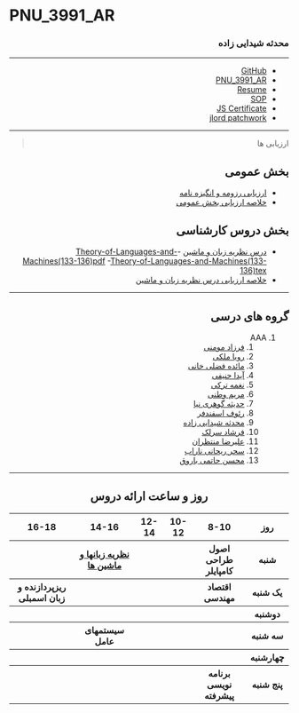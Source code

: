 # PNU_3991_AR
<div dir="rtl">

### محدثه شیدایی زاده
---
- [GitHub](https://github.com/sheydaei)
- [PNU_3991_AR](https://github.com/sheydaei/PNU_3991_AR)
- [Resume](https://cvbuilder.me/Resume/fa/46b3011a-f034-405e-8c31-fde3c4c846d1?template=Template8)
- [SOP](https://github.com/sheydaei/PNU_3991_AR) 
- [JS Certificate](https://github.com/sheydaei/PNU_3991_AR)
- [jlord patchwork](Patchwork.jpg)
------------------
> ارزیابی ها

##  بخش عمومی
- [ارزیابی رزومه و انگیزه نامه](XX_CV_CheckList_AR_3991(1).pdf)
- [خلاصه ارزیابی بخش عمومی](XX_GeneralSection_CheckList_AR_3991.pdf)

##  بخش دروس کارشناسی
- [درس نظریه زبان و ماشین](Theory-of-Languages-and-Machines(133-136))
-[Theory-of-Languages-and-Machines(133-136)pdf](Theory-of-Languages-and-Machines(133-136).pdf)
-[Theory-of-Languages-and-Machines(133-136)tex](Theory-of-Languages-and-Machines(133-136).tex)
- [خلاصه ارزیابی درس نظریه زبان و ماشین](https://github.com/mir-mohammad/PNU_3991_AR/blob/main/Theory-of-Languages-and-Machines/XX_Theory-of-Languages-and-Machines_CheckList_AR_3991.pdf)


------
## گروه های درسی

1. AAA
    1. [فرزاد مومنی](https://github.com/AliRazavi-edu/PNU_3991/tree/master/_BSc/Theory-of-Languages-and-Machines/_1115157_01/63_%D9%81%D8%B1%D8%B2%D8%A7%D8%AF%20%D9%85%D9%88%D9%85%D9%86%D9%8A)
    2. [رویا ملکی](https://github.com/AliRazavi-edu/PNU_3991/tree/master/_BSc/Theory-of-Languages-and-Machines/_1115157_02/62_%D8%B1%D9%88%D9%8A%D8%A7%20%D9%85%D9%84%D9%83%D9%8A)
    3. [مائده فضلی خانی](https://github.com/AliRazavi-edu/PNU_3991/tree/master/_BSc/Theory-of-Languages-and-Machines/_1115157_02/44_%D9%85%D8%A7%D8%A6%D8%AF%D9%87%20%D9%81%D8%B6%D9%84%D9%8A%20%D8%AE%D8%A7%D9%86%D9%8A)
    4. [آیدا حنیفی](https://github.com/AliRazavi-edu/PNU_3991/tree/master/_BSc/Theory-of-Languages-and-Machines/_1115157_01/21_%D8%A2%D9%8A%D8%AF%D8%A7%20%D8%AD%D9%86%D9%8A%D9%81%D9%8A)
    5. [نغمه ترکی](https://github.com/AliRazavi-edu/PNU_3991/tree/master/_BSc/Theory-of-Languages-and-Machines/_1115157_02/17_%D9%86%D8%BA%D9%85%D9%87%20%D8%AA%D8%B1%D9%83%D9%8A)
    6. [مریم وطنی](https://github.com/AliRazavi-edu/PNU_3991/tree/master/_BSc/Theory-of-Languages-and-Machines/_1115157_01/68_%D9%85%D8%B1%D9%8A%D9%85%20%D9%88%D8%B7%D9%86%D9%8A)
    7. [حدیثه گوهری نیا](https://github.com/AliRazavi-edu/PNU_3991/tree/master/_BSc/Theory-of-Languages-and-Machines/_1115157_03/13_%D8%AD%D8%AF%D9%8A%D8%AB%D9%87%20%DA%AF%D9%88%D9%87%D8%B1%D9%8A%20%D9%86%D9%8A%D8%A7)
    8. [رئوف اسفندفر](https://github.com/AliRazavi-edu/PNU_3991/tree/master/_BSc/Theory-of-Languages-and-Machines/_1115157_02/05_%D8%B1%D9%8A%D9%88%D9%81%20%D8%A7%D8%B3%D9%81%D9%86%D8%AF%D9%81%D8%B1)
    9. [محدثه شیدایی زاده](https://github.com/AliRazavi-edu/PNU_3991/tree/master/_BSc/Theory-of-Languages-and-Machines/_1115157_01/34_%D9%85%D8%AD%D8%AF%D8%AB%D9%87%20%D8%B4%D9%8A%D8%AF%D8%A7%D8%A6%D9%8A%20%D8%B2%D8%A7%D8%AF%D9%87)
    10. [فرشاد سرلک](https://github.com/AliRazavi-edu/PNU_3991/tree/master/_BSc/Theory-of-Languages-and-Machines/_1115157_02/34_%D9%81%D8%B1%D8%B4%D8%A7%D8%AF%20%D8%B3%D8%B1%D9%84%D9%83)
    11. [علیرضا منتظران](https://github.com/AliRazavi-edu/PNU_3991/tree/master/_BSc/Theory-of-Languages-and-Machines/_1115157_02/63_%D8%B9%D9%84%D9%8A%D8%B1%D8%B6%D8%A7%20%D9%85%D9%86%D8%AA%D8%B8%D8%B1%D8%A7%D9%86)
    12. [سحر ریحانی ناراب](https://github.com/AliRazavi-edu/PNU_3991/tree/master/_BSc/Theory-of-Languages-and-Machines/_1115157_02/30_%D8%B3%D8%AD%D8%B1%20%D8%B1%D9%8A%D8%AD%D8%A7%D9%86%D9%8A%20%D9%86%D8%A7%D8%B1%D8%A7%D8%A8)
    12. [محسن حاتمی باروق](https://github.com/AliRazavi-edu/PNU_3991/tree/master/_BSc/Theory-of-Languages-and-Machines/_1115157_02/22_%D9%85%D8%AD%D8%B3%D9%86%20%D8%AD%D8%A7%D8%AA%D9%85%D9%8A%20%D8%A8%D8%A7%D8%B1%D9%88%D9%82)
    </div>
------------------
<div align="center"> 
  
## روز و ساعت ارائه دروس
  
<table style="width:100%">
  <tr>
    <th>16-18</th>
    <th>14-16</th>
    <th>12-14</th>
    <th>10-12</th>
    <th>8-10</th>
    <th>روز</th>
  </tr>
  <tr>
    <th></th>
    <th><a href="https://github.com/AliRazavi-edu/PNU_3991/tree/master/_BSc/Theory-of-Languages-and-Machines">نظريه زبانها و ماشين ها</a></th>
    <th></th>
    <th></th>
      <th><a>اصول طراحی کامپایلر</a></th>
    <th>شنبه</th>
  </tr>
  <tr>
    <th><a>ريزپردازنده و زبان اسمبلی</a></th>
    <th></th>
    <th></th>
    <th></th>
      <th><a>اقتصاد مهندسی</a></th>
    <th>یک شنبه</th>
  </tr>
  <tr>
    <th></th>
    <th></th>
    <th></th>
    <th></th>
    <th></th>
    <th>دوشنبه</th>
  </tr>
  <tr>
    <th></th>
    <th><a>سیستمهای عامل</a></th>
    <th></th>
    <th></th>
    <th></th>
    <th>سه شنبه</th>
  </tr>
  <tr>
    <th></th>
    <th></th>
    <th></th>
    <th></th>
    <th></th>
    <th>چهارشنبه</th>
  </tr>
  <tr>
    <th></th>
    <th></th>
    <th></th>
    <th></th>
    <th><a>برنامه نویسی پیشرفته</a></th>
    <th>پنج شنبه</th>
  </tr>
</table>

</div>
